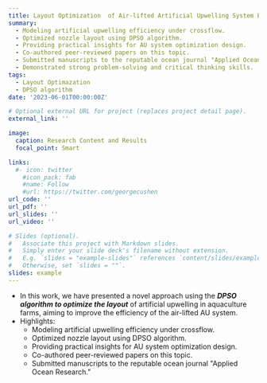 ```yaml
---
title: Layout Optimization  of Air-lifted Artificial Upwelling System Based on Discrete Particle Swarm Algorithm
summary: 
  - Modeling artificial upwelling efficiency under crossflow.
  - Optimized nozzle layout using DPSO algorithm.
  - Providing practical insights for AU system optimization design.
  - Co-authored peer-reviewed papers on this topic.
  - Submitted manuscripts to the reputable ocean journal "Applied Ocean Research."
  - Demonstrated strong problem-solving and critical thinking skills.
tags:
  - Layout Optimazation
  - DPSO algorithm
date: '2023-06-01T00:00:00Z'

# Optional external URL for project (replaces project detail page).
external_link: ''

image:
  caption: Research Content and Results
  focal_point: Smart

links:
  #- icon: twitter
    #icon_pack: fab
    #name: Follow
    #url: https://twitter.com/georgecushen
url_code: ''
url_pdf: ''
url_slides: ''
url_video: ''

# Slides (optional).
#   Associate this project with Markdown slides.
#   Simply enter your slide deck's filename without extension.
#   E.g. `slides = "example-slides"` references `content/slides/example-slides.md`.
#   Otherwise, set `slides = ""`.
slides: example
---
```


- In this work, we have presented a novel approach using the **_DPSO algorithm to optimize the layout_** of artificial upwelling in aquaculture farms, aiming to improve the efficiency of the air-lifted AU system. 
- Highlights:
  - Modeling artificial upwelling efficiency under crossflow.
  - Optimized nozzle layout using DPSO algorithm.
  - Providing practical insights for AU system optimization design.
  - Co-authored peer-reviewed papers on this topic.
  - Submitted manuscripts to the reputable ocean journal "Applied Ocean Research."
